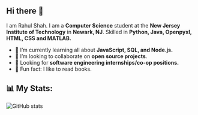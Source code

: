 ## Hi there 👋
I am Rahul Shah. I am a **Computer Science** student at the **New Jersey Institute of Technology** in **Newark, NJ**.  Skilled in **Python, Java, Openpyxl, HTML, CSS and MATLAB.**

- 🌱 I’m currently learning all about **JavaScript, SQL, and Node.js.**
- 🤝 I’m looking to collaborate on **open source projects**.
- 💼 Looking for **software engineering internships/co-op positions.**
- 🌟 Fun fact: I like to read books.

## 📊 My Stats:
![GitHub stats](https://github-readme-stats.vercel.app/api?username=rahulnshah&show_icons=true&hide=stars&theme=algolia)
 




